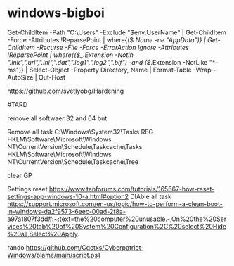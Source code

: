 # windows-bigboi
Get-ChildItem -Path "C:\Users" -Exclude "$env:UserName" | Get-ChildItem -Force -Attributes !ReparsePoint | where{($_.Name -ne "AppData")} | Get-ChildItem -Recurse -File -Force -ErrorAction Ignore -Attributes !ReparsePoint | where{($_.Extension -NotIn ".lnk",".url",".ini",".dat",".log1",".log2",".blf") -and ($_.Extension -NotLike "*-ms")} | Select-Object -Property Directory, Name | Format-Table -Wrap -AutoSize | Out-Host

https://github.com/svetlyobg/Hardening

#TARD

remove all softwaer 32 and 64 but

Remove all task 
C:\Windows\System32\Tasks
REG
HKLM\Software\Microsoft\Windows NT\CurrentVersion\Schedule\Taskcache\Tasks
HKLM\Software\Microsoft\Windows NT\CurrentVersion\Schedule\Taskcache\Tree

clear GP

Settings reset
https://www.tenforums.com/tutorials/165667-how-reset-settings-app-windows-10-a.html#option2
DIAble all task
https://support.microsoft.com/en-us/topic/how-to-perform-a-clean-boot-in-windows-da2f9573-6eec-00ad-2f8a-a97a1807f3dd#:~:text=the%20computer%20unusable.-,On%20the%20Services%20tab%20of%20System%20Configuration%2C%20select%20Hide%20all,Select%20Apply.

rando
https://github.com/Cqctxs/Cyberpatriot-Windows/blame/main/script.ps1

